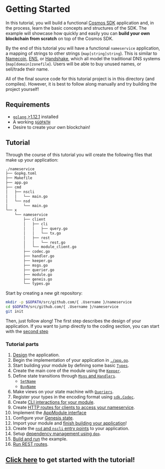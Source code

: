 # Getting Started

In this tutorial, you will build a functional [Cosmos SDK](https://github.com/cosmos/cosmos-sdk/) application and, in the process, learn the basic concepts and structures of the SDK. The example will showcase how quickly and easily you can **build your own blockchain from scratch** on top of the Cosmos SDK.

By the end of this tutorial you will have a functional `nameservice` application, a mapping of strings to other strings (`map[string]string`). This is similar to [Namecoin](https://namecoin.org/), [ENS](https://ens.domains/), or [Handshake](https://handshake.org/), which all model the traditional DNS systems (`map[domain]zonefile`). Users will be able to buy unused names, or sell/trade their name.

All of the final source code for this tutorial project is in this directory (and compiles). However, it is best to follow along manually and try building the project yourself!

## Requirements

- [`golang` >1.12.1](https://golang.org/doc/install) installed
- A working [`$GOPATH`](https://github.com/golang/go/wiki/SettingGOPATH)
- Desire to create your own blockchain!

## Tutorial

Through the course of this tutorial you will create the following files that make up your application:

```bash
./nameservice
├── Gopkg.toml
├── Makefile
├── app.go
├── cmd
│   ├── nscli
│   │   └── main.go
│   └── nsd
│       └── main.go
└── x
    └── nameservice
        ├── client
        │   ├── cli
        │   │   ├── query.go
        │   │   └── tx.go
        │   ├── rest
        │   │   └── rest.go
        │   └── module_client.go
        ├── codec.go
        ├── handler.go
        ├── keeper.go
        ├── msgs.go
        ├── querier.go
        ├── module.go
        ├── geneis.go
        └── types.go

```

Start by creating a new git repository:

```bash
mkdir -p $GOPATH/src/github.com/{ .Username }/nameservice
cd $GOPATH/src/github.com/{ .Username }/nameservice
git init
```

Then, just follow along! The first step describes the design of your application. If you want to jump directly to the coding section, you can start with the [second step](./keeper.md)

### Tutorial parts

1. [Design](./app-design.md) the application.
2. Begin the implementation of your application in [`./app.go`](./app-init.md).
3. Start building your module by defining some basic [`Types`](types.md).
4. Create the main core of the module using the [`Keeper`](./keeper.md).
5. Define state transitions through [`Msgs` and `Handlers`](./msgs-handlers.md).
   - [`SetName`](set-name.md)
   - [`BuyName`](./buy-name.md)
6. Make views on your state machine with [`Queriers`](./queriers.md).
7. Register your types in the encoding format using [`sdk.Codec`](./codec.md).
8. Create [CLI interactions for your module](./cli.md).
9. Create [HTTP routes for clients to access your nameservice](rest.md).
10. Implement the [AppModule interface](module.md)
11. Configure your [Genesis state](genesis.md).
12. Import your module and [finish building your application](./app-complete.md)!
13. Create the [`nsd` and `nscli` entry points](./entrypoint.md) to your application.
14. Setup [dependency management using `dep`](./dep.md).
15. [Build and run](./build-run.md) the example.
16. [Run REST routes](run-rest.md).

## [Click here](./app-design.md) to get started with the tutorial!
